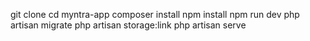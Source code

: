git clone 
cd myntra-app
composer install
npm install
npm run dev
php artisan migrate
php artisan storage:link
php artisan serve